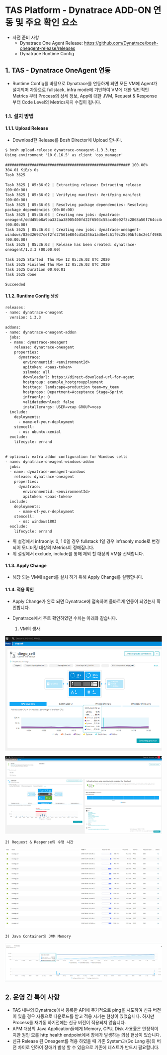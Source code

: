 # TAS Platform - Dynatrace ADD-ON 연동 및 주요 확인 요소
- 사전 준비 사항
	- Dynatrace One Agent Release: https://github.com/Dynatrace/bosh-oneagent-release/releases
	- Dynatrace Runtime Config

## 1. TAS - Dynatrace OneAgent 연동
- Runtime Config를 바탕으로 Dynatrace를 연동하게 되면 모든 VM에 Agent가 설치되며 자동으로 fullstack, infra mode에 기반하여 VM에 대한 일반적인 Metrics 부터 Process의 상세 정보, App에 대한 JVM, Request & Response 부터 Code Level의 Metrics까지 수집이 됩니다.

### 1.1. 설치 방법

#### 1.1.1. Upload Release
- Download한 Release를 Bosh Director에 Upload 합니다.

```
$ bosh upload-release dynatrace-oneagent-1.3.3.tgz
Using environment '10.0.16.5' as client 'ops_manager'

######################################################## 100.00% 304.01 KiB/s 0s
Task 3625

Task 3625 | 05:36:02 | Extracting release: Extracting release (00:00:00)
Task 3625 | 05:36:02 | Verifying manifest: Verifying manifest (00:00:00)
Task 3625 | 05:36:03 | Resolving package dependencies: Resolving package dependencies (00:00:00)
Task 3625 | 05:36:03 | Creating new jobs: dynatrace-oneagent/dddd5bb8a9ba332aa38905400fd22f6503c55ac40e92f3c2868a50f764cc4c96 (00:00:00)
Task 3625 | 05:36:03 | Creating new jobs: dynatrace-oneagent-windows/82e326937cef2fd27501e804cd1d246a1ad8e4c61f9c25c95bfc6c2e1f4980a9 (00:00:00)
Task 3625 | 05:36:03 | Release has been created: dynatrace-oneagent/1.3.3 (00:00:00)

Task 3625 Started  Thu Nov 12 05:36:02 UTC 2020
Task 3625 Finished Thu Nov 12 05:36:03 UTC 2020
Task 3625 Duration 00:00:01
Task 3625 done

Succeeded
```

#### 1.1.2. Runtime Config 생성 

```
releases:
- name: dynatrace-oneagent
  version: 1.3.3

addons:
- name: dynatrace-oneagent-addon
  jobs:
  - name: dynatrace-oneagent
    release: dynatrace-oneagent
    properties:
      dynatrace:
        environmentid: <environmentId>
        apitoken: <paas-token>
        sslmode: all
        downloadurl: https://direct-download-url-for-agent
        hostgroup: example_hostgroupployment
        hosttags: landscape=production team=my_team
        hostprops: Department=Acceptance Stage=Sprint
        infraonly: 0
        validatedownload: false
        installerargs: USER=vcap GROUP=vcap
  include:
    deployments:
      - name-of-your-deployment
    stemcell:
      - os: ubuntu-xenial
  exclude:
    lifecycle: errand


# optional: extra addon configuration for Windows cells
- name: dynatrace-oneagent-windows-addon
  jobs:
  - name: dynatrace-oneagent-windows
    release: dynatrace-oneagent
    properties:
      dynatrace:
        environmentid: <environmentId>
        apitoken: <paas-token>
  include:
    deployments:
      - name-of-your-deployment
    stemcell:
      - os: windows1803
  exclude:
    lifecycle: errand
```

- 위 설정에서 infraonly: 0, 1 0일 경우 fullstack 1일 경우 infraonly mode로 변경 되어 모니터링 대상의 Metrics이 정해집니다.
- 위 설정에서 exclude, include를 통해 제외 할 대상의 VM을 선택합니다.

#### 1.1.3. Apply Change
- 해당 되는 VM에 agent를 설치 하기 위해 Apply Change를 실행합니다.


#### 1.1.4. 적용 확인
- Apply Change가 완료 되면 Dynatrace에 접속하여 올바르게 연동이 되었는지 확인합니다.
- Dynatrace에서 주로 확인하였던 수치는 아래와 같습니다.
 
	1) VM의 생사
	
![prometheus1][dynatrace-image-1]

![prometheus2][dynatrace-image-2]

	2) Request & Response의 수행 시간
	
![prometheus3][dynatrace-image-3]

	3) Java Container의 JVM Memory
	
![prometheus4][dynatrace-image-4]




## 2. 운영 간 특이 사항
- TAS 내부의 Dynatrace에서 등록한 API에 주기적으로 ping을 시도하여 신규 버전이 있을 경우 자동으로 다운로드를 받고 적용 시키는 현상이 있었습니다. 하지만 Process를 재기동 하기전에는 신규 버전이 적용되지 않습니다.
- APM 대상의 Java Application들에게 Memory, CPU, Disk 사용률은 안정적이지만 원인 모를 http health endpoint에서 장애가 발생하는 의심 현상이 있습니다.
- 신규 Release 된 Oneagent를 적용 하였을 때 기존 System과(Go Lang 등)의 버전 차이로 인하여 장애가 발생 할 수 있음으로 기존에 테스트가 반드시 필요합니다.



[dynatrace-image-1]:./images/dynatrace-image-1.png
[dynatrace-image-2]:./images/dynatrace-image-2.png
[dynatrace-image-3]:./images/dynatrace-image-3.png
[dynatrace-image-4]:./images/dynatrace-image-4.png


